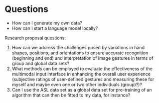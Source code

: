 # Questions 

- How can I generate my own data?
- How can I start a language model locally?

Research proposal questions: 
1. How can we address the challenges posed by variations in hand shapes, positions, and orientations to ensure accurate recognition (beginning and end) and interpretation of image gestures in terms of group and global data sets? 
2.  What methods can be employed to evaluate the effectiveness of the multimodal input interface in enhancing the overall user experience (subjective ratings of user-defined gestures and measuring these for myself and maybe even one or two other individuals (group)?)?  
3. Can I use the ASL data set as a global data set for pre-training of an algorithm that can then be fitted to my data, for instance? 